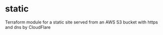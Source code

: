 # static
Terraform module for a static site served from an AWS S3 bucket with https and dns by CloudFlare
